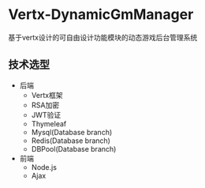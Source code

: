 # Vertx-DynamicGmManager
基于vertx设计的可自由设计功能模块的动态游戏后台管理系统
## 技术选型
+ 后端
    + Vertx框架
    + RSA加密
    + JWT验证
    + Thymeleaf
    + Mysql(Database branch)
    + Redis(Database branch)
    + DBPool(Database branch)
+ 前端
    + Node.js
    + Ajax